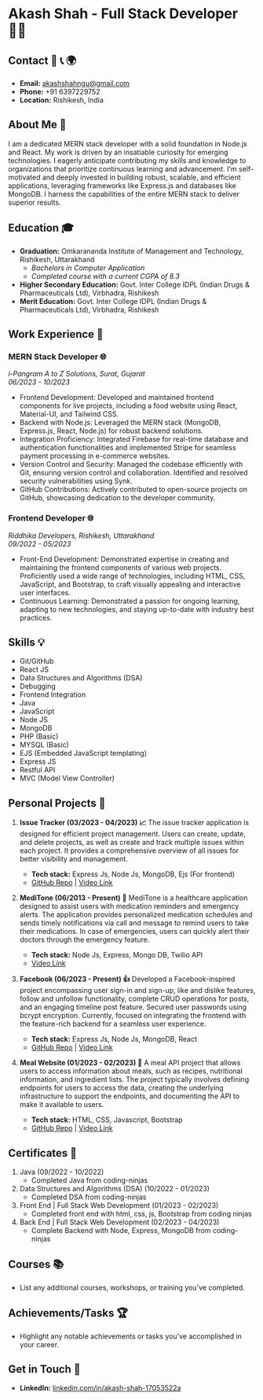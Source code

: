# Akash Shah - Full Stack Developer 👨‍💻

## Contact 📧 📞 🌍
- **Email:** akashshahngu@gmail.com
- **Phone:** +91 6397229752
- **Location:** Rishikesh, India

## About Me 🚀
I am a dedicated MERN stack developer with a solid foundation in Node.js and React. My work is driven by an insatiable curiosity for emerging technologies. I eagerly anticipate contributing my skills and knowledge to organizations that prioritize continuous learning and advancement. I'm self-motivated and deeply invested in building robust, scalable, and efficient applications, leveraging frameworks like Express.js and databases like MongoDB. I harness the capabilities of the entire MERN stack to deliver superior results.

## Education 🎓
- **Graduation:** Omkarananda Institute of Management and Technology, Rishikesh, Uttarakhand
  - *Bachelors in Computer Application*
  - *Completed course with a current CGPA of 8.3*
- **Higher Secondary Education:** Govt. Inter College IDPL (Indian Drugs & Pharmaceuticals Ltd), Virbhadra, Rishikesh
- **Merit Education:** Govt. Inter College IDPL (Indian Drugs & Pharmaceuticals Ltd), Virbhadra, Rishikesh

## Work Experience 💼

### MERN Stack Developer 🌐
*i-Pangram A to Z Solutions, Surat, Gujarat*  
*06/2023 - 10/2023*

- Frontend Development: Developed and maintained frontend components for live projects, including a food website using React, Material-UI, and Tailwind CSS.
- Backend with Node.js: Leveraged the MERN stack (MongoDB, Express.js, React, Node.js) for robust backend solutions.
- Integration Proficiency: Integrated Firebase for real-time database and authentication functionalities and implemented Stripe for seamless payment processing in e-commerce websites.
- Version Control and Security: Managed the codebase efficiently with Git, ensuring version control and collaboration. Identified and resolved security vulnerabilities using Synk.
- GitHub Contributions: Actively contributed to open-source projects on GitHub, showcasing dedication to the developer community.

### Frontend Developer 🌐
*Riddhika Developers, Rishikesh, Uttarakhand*  
*09/2022 - 05/2023*

- Front-End Development: Demonstrated expertise in creating and maintaining the frontend components of various web projects. Proficiently used a wide range of technologies, including HTML, CSS, JavaScript, and Bootstrap, to craft visually appealing and interactive user interfaces.
- Continuous Learning: Demonstrated a passion for ongoing learning, adapting to new technologies, and staying up-to-date with industry best practices.

## Skills 💡
- Git/GitHub
- React JS
- Data Structures and Algorithms (DSA)
- Debugging
- Frontend Integration
- Java
- JavaScript
- Node JS
- MongoDB
- PHP (Basic)
- MYSQL (Basic)
- EJS (Embedded JavaScript templating)
- Express JS
- Restful API
- MVC (Model View Controller)

## Personal Projects 🚀

1. **Issue Tracker (03/2023 - 04/2023) 📈**
   The issue tracker application is designed for efficient project management. Users can create, update, and delete projects, as well as create and track multiple issues within each project. It provides a comprehensive overview of all issues for better visibility and management.
   - **Tech stack:** Express Js, Node Js, MongoDB, Ejs (For frontend)
   - [GitHub Repo]([insert_link_here](https://github.com/coding-destini/Issu-Tracker-Backend)) | [Video Link]([insert_link_here](https://youtu.be/Lje_jX7l1-k))

2. **MediTone (06/2013 - Present) 🏥**
   MediTone is a healthcare application designed to assist users with medication reminders and emergency alerts. The application provides personalized medication schedules and sends timely notifications via call and message to remind users to take their medications. In case of emergencies, users can quickly alert their doctors through the emergency feature.
   - **Tech stack:** Node Js, Express, Mongo DB, Twilio API
   - [Video Link]([insert_link_here](https://youtu.be/5OCv5mY0Tok))

3. **Facebook (06/2023 - Present) 👍**
   Developed a Facebook-inspired project encompassing user sign-in and sign-up, like and dislike features, follow and unfollow functionality, complete CRUD operations for posts, and an engaging timeline post feature. Secured user passwords using bcrypt encryption. Currently, focused on integrating the frontend with the feature-rich backend for a seamless user experience.
   - **Tech stack:** Express Js, Node Js, MongoDB, React
   - [GitHub Repo]([insert_link_here](https://github.com/coding-destini/Facebook_Clone/tree/master)) | [Video Link]([insert_link_here](https://youtu.be/wiF75d3HdDI))

4. **Meal Website (01/2023 - 02/2023) 🍔**
   A meal API project that allows users to access information about meals, such as recipes, nutritional information, and ingredient lists. The project typically involves defining endpoints for users to access the data, creating the underlying infrastructure to support the endpoints, and documenting the API to make it available to users.
   - **Tech stack:** HTML, CSS, Javascript, Bootstrap
   - [GitHub Repo]([insert_link_here](https://github.com/coding-destini/Meal-Website-Using-ApI)) | [Video Link]([insert_link_here](https://youtu.be/qxh-jKylI-U))

## Certificates 📜
1. Java (09/2022 - 10/2022)
   - Completed Java from coding-ninjas
2. Data Structures and Algorithms (DSA) (10/2022 - 01/2023)
   - Completed DSA from coding-ninjas
3. Front End | Full Stack Web Development (01/2023 - 02/2023)
   - Completed front end with html, css, js, Bootstrap from coding ninjas
4. Back End | Full Stack Web Development (02/2023 - 04/2023)
   - Complete Backend with Node, Express, MongoDB from coding-ninjas

## Courses 📚
- List any additional courses, workshops, or training you've completed.

## Achievements/Tasks 🏆
- Highlight any notable achievements or tasks you've accomplished in your career.

## Get in Touch 📱
- **LinkedIn:** [linkedin.com/in/akash-shah-17053522a](insert_link_here)
